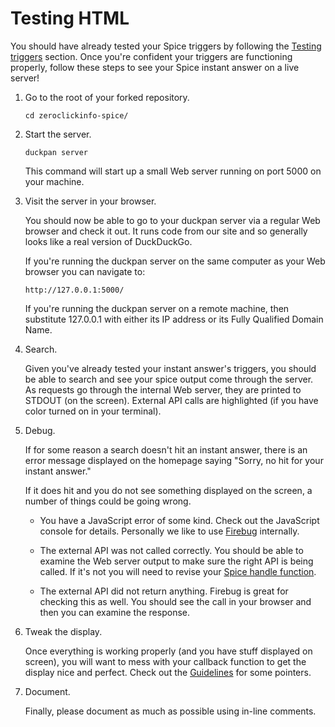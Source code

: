 # Testing HTML

You should have already tested your Spice triggers by following the [Testing triggers](https://github.com/duckduckgo/duckduckgo#testing-triggers) section. Once you're confident your triggers are functioning properly, follow these steps to see your Spice instant answer on a live server!

1. Go to the root of your forked repository.

    ```shell
    cd zeroclickinfo-spice/
    ```

2. Start the server.

    ```shell
    duckpan server
    ```

    This command will start up a small Web server running on port 5000 on your machine.

3. Visit the server in your browser.

    You should now be able to go to your duckpan server via a regular Web browser and check it out. It runs code from our site and so generally looks like a real version of DuckDuckGo. 

    If you're running the duckpan server on the same computer as your Web browser you can navigate to:

    ```shell
    http://127.0.0.1:5000/
    ```

    If you're running the duckpan server on a remote machine, then substitute 127.0.0.1 with either its IP address or its Fully Qualified Domain Name.

4. Search.

    Given you've already tested your instant answer's triggers, you should be able to search and see your spice output come through the server. As requests go through the internal Web server, they are printed to STDOUT (on the screen). External API calls are highlighted (if you have color turned on in your terminal).

5. Debug.

    If for some reason a search doesn't hit an instant answer, there is an error message displayed on the homepage saying "Sorry, no hit for your instant answer." 

    If it does hit and you do not see something displayed on the screen, a number of things could be going wrong.

    - You have a JavaScript error of some kind. Check out the JavaScript console for details. Personally we like to use [Firebug](http://getfirebug.com/) internally.

    - The external API was not called correctly. You should be able to examine the Web server output to make sure the right API is being called. If it's not you will need to revise your [Spice handle function](#spice-handle-functions).

    - The external API did not return anything. Firebug is great for checking this as well. You should see the call in your browser and then you can examine the response.


6. Tweak the display.

    Once everything is working properly (and you have stuff displayed on screen), you will want to mess with your callback function to get the display nice and perfect. Check out the [Guidelines](https://github.com/duckduckgo/duckduckgo#guidelines) for some pointers.

7. Document. 

    Finally, please document as much as possible using in-line comments.
